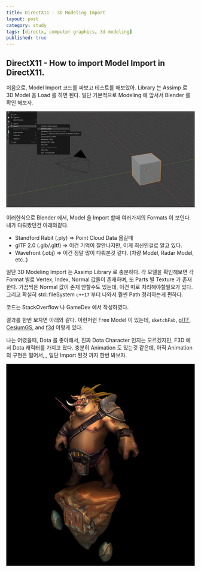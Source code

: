 ```yaml
---
title: DirectX11 - 3D Modeling Import 
layout: post
category: study
tags: [directx, computer graphics, 3d modeling]
published: true
---
```


## DirectX11 - How to import Model Import in DirectX11.

처음으로, Model Import 코드를 짜보고 테스트를 해보았아. Library 는 Assimp 로 3D Model 을 Load 를 하면 된다. 일단 기본적으로 Modeling 에 앞서서 Blender 를 확인 해보자. 

![alt text](../../../assets/img/photo/5-17-2025/blender.png)

이러한식으로 Blender 에서, Model 을 Import 할때 여러가지의 Formats 이 보인다. 내가 다뤄봤던건 아래와같다.
* Standford Rabit (.ply) => Point Cloud Data 옮길때
* glTF 2.0 (.glb/.gltf) => 이건 기억이 잘안나지만, 이게 최신인걸로 알고 있다.
* Wavefront (.obj) => 이건 정말 많이 다뤄본것 같다. (차량 Model, Radar Model, etc..)

일단 3D Modeling Import 는 Assimp Library 로 충분하다. 각 모델을 확인해보면 각 Format 별로 Vertex, Index, Normal 값들이 존재하며, 또 Parts 별 Texture 가 존재한다. 가끔씩은 Normal 값이 존재 안할수도 있는데, 이건 따로 처리해야할필요가 있다. 그리고 확실히 std::fileSystem `c++17` 부터 나와서 훨씬 Path 정리하는게 편하다.

코드는 StackOverflow 나 GameDev 에서 작성하였다. 

결과를 한번 보자면 아래와 같다. 이런저런 Free Model 이 있는데, `sketchFab`, [glTF](https://github.com/KhronosGroup/glTF-Sample-Models), [CesiumGS](https://github.com/KhronosGroup/glTF-Sample-Models), and [f3d](https://github.com/f3d-app/f3d) 이렇게 있다. 

나는 어렸을때, Dota 를 좋아해서, 진짜 Dota Character 인지는 모르겠지만, F3D 에서 Dota 캐릭터를 가지고 왔다. 충분히 Animation 도 있는것 같은데, 아직 Animation 의 구현은 멀어서,,, 일단 Import 된것 까지 한번 봐보자.

![alt text](../../../assets/img/photo/5-17-2025/dota.png)